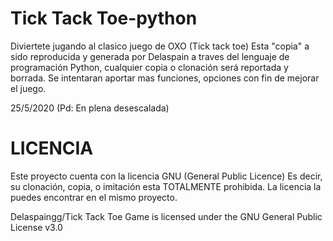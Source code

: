 # Tick Tack Toe-python

Diviertete jugando al clasico juego de OXO (Tick tack toe) 
Esta "copia" a sido reproducida y generada por Delaspain a traves del lenguaje de programación Python, cualquier copia o clonación será reportada y borrada.
Se intentaran aportar mas funciones, opciones con fin de mejorar el juego. 

25/5/2020 (Pd: En plena desescalada)




# LICENCIA 

Este proyecto cuenta con la licencia GNU (General Public Licence) Es decir, su clonación, copia, o imitación esta TOTALMENTE prohibida. La licencia la puedes encontrar en el mismo proyecto.

Delaspaingg/Tick Tack Toe Game is licensed under the
GNU General Public License v3.0
